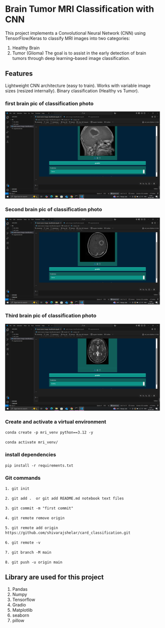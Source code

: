 # Brain Tumor MRI Classification with CNN
This project implements a Convolutional Neural Network (CNN) using TensorFlow/Keras to classify MRI images into two categories:
1. Healthy Brain
2. Tumor (Glioma)
The goal is to assist in the early detection of brain tumors through deep learning–based image classification.

## Features

Lightweight CNN architecture (easy to train).
Works with variable image sizes (resized internally).
Binary classification (Healthy vs Tumor).


### first brain pic of classification photo
![Movie Recommender Screenshot](images/demo1.png)

### Second brain pic of classification photo
![Movie Recommender Screenshot](images/demo2.png)

### Third brain pic of classification photo
![Movie Recommender Screenshot](images/demo3.png)




### Create and activate a virtual environment
```
conda create -p mri_venv python==3.12 -y

conda activate mri_venv/

```
### install dependencies
```
pip install -r requirements.txt

```
### Git commands

```
1. git init

2. git add .  or git add README.md notebook text files

3. git commit -m "first commit"

4. git remote remove origin

5. git remote add origin https://github.com/shivarajshelar/card_classification.git

6. git remote -v

7. git branch -M main

8. git push -u origin main

```
## Library are used for this project

1. Pandas
2. Numpy
3. Tensorflow
4. Gradio
5. Matplotlib
6. seaborn
7. pillow

